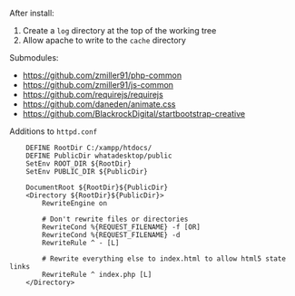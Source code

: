 After install:

1. Create a `log` directory at the top of the working tree
2. Allow apache to write to the `cache` directory

Submodules:

* https://github.com/zmiller91/php-common
* https://github.com/zmiller91/js-common
* https://github.com/requirejs/requirejs
* https://github.com/daneden/animate.css
* https://github.com/BlackrockDigital/startbootstrap-creative

Additions to `httpd.conf`

```
    DEFINE RootDir C:/xampp/htdocs/
    DEFINE PublicDir whatadesktop/public
    SetEnv ROOT_DIR ${RootDir}
    SetEnv PUBLIC_DIR ${PublicDir}

    DocumentRoot ${RootDir}${PublicDir}
    <Directory ${RootDir}${PublicDir}>
        RewriteEngine on

        # Don't rewrite files or directories
        RewriteCond %{REQUEST_FILENAME} -f [OR]
        RewriteCond %{REQUEST_FILENAME} -d
        RewriteRule ^ - [L]

        # Rewrite everything else to index.html to allow html5 state links
        RewriteRule ^ index.php [L]
    </Directory>
```
